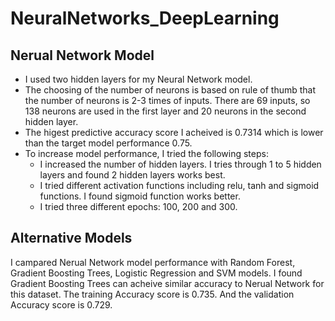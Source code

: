 # NeuralNetworks_DeepLearning

## Nerual Network Model
  - I used two hidden layers for my Neural Network model. 
  - The choosing of the number of neurons is based on rule of thumb that the number of neurons is 2-3 times of inputs. There are 69 inputs, so 138 neurons are used in the first layer and 20 neurons in the second hidden layer. 
  - The higest predictive accuracy score I acheived is 0.7314 which is lower than the target model performance 0.75. 
  - To increase model performance, I tried the following steps:
    - I increased the number of hidden layers. I tries through 1 to 5 hidden layers and found 2 hidden layers works best.
    - I tried different activation functions including relu, tanh and sigmoid functions. I found sigmoid function works better.
    - I tried three different epochs: 100, 200 and 300.

## Alternative Models
I campared Nerual Network model performance with Random Forest, Gradient Boosting Trees, Logistic Regression and SVM models. I found Gradient Boosting Trees can acheive similar accuracy to Nerual Network for this dataset. The training Accuracy score is 0.735. And the validation Accuracy score is 0.729.
